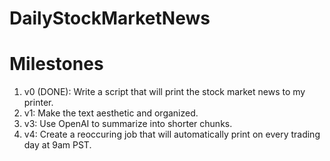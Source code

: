 # DailyStockMarketNews

# Milestones
1. v0 (DONE): Write a script that will print the stock market news to my printer. 
2. v1: Make the text aesthetic and organized.
3. v3: Use OpenAI to summarize into shorter chunks.
4. v4: Create a reoccuring job that will automatically print on every trading day at 9am PST.
